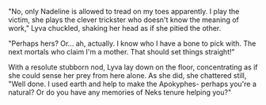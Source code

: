 "No, only Nadeline is allowed to tread on my toes apparently. I play the victim, she plays the clever trickster who doesn't know the meaning of work," Lyva chuckled, shaking her head as if she pitied the other.    

"Perhaps hers? Or... ah, actually. I know who I have a bone to pick with. The next mortals who claim I'm a mother. That should set things straight!"     

With a resolute stubborn nod, Lyva lay down on the floor, concentrating as if she could sense her prey from here alone. As she did, she chattered still, "Well done. I used earth and help to make the Apokyphes- perhaps you're a natural? Or do you have any memories of Neks tenure helping you?"
